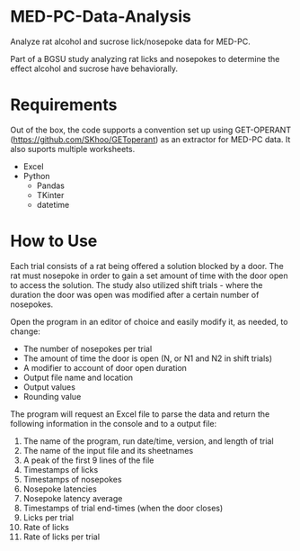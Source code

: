 # MED-PC-Data-Analysis
Analyze rat alcohol and sucrose lick/nosepoke data for MED-PC.

Part of a BGSU study analyzing rat licks and nosepokes to determine the effect alcohol and sucrose have behaviorally.

# Requirements
Out of the box, the code supports a convention set up using GET-OPERANT (https://github.com/SKhoo/GEToperant) as an extractor for MED-PC data. It also suports multiple worksheets.
* Excel
* Python
  * Pandas
  * TKinter
  * datetime

# How to Use
Each trial consists of a rat being offered a solution blocked by a door. The rat must nosepoke in order to gain a set amount of time with the door open to access the solution.
The study also utilized shift trials - where the duration the door was open was modified after a certain number of nosepokes.

Open the program in an editor of choice and easily modify it, as needed, to change:
* The number of nosepokes per trial
* The amount of time the door is open (N, or N1 and N2 in shift trials)
* A modifier to account of door open duration
* Output file name and location
* Output values
* Rounding value

The program will request an Excel file to parse the data and return the following information in the console and to a output file:
1. The name of the program, run date/time, version, and length of trial
2. The name of the input file and its sheetnames
3. A peak of the first 9 lines of the file
4. Timestamps of licks
5. Timestamps of nosepokes
6. Nosepoke latencies
7. Nosepoke latency average
8. Timestamps of trial end-times (when the door closes)
9. Licks per trial
10. Rate of licks
11. Rate of licks per trial

